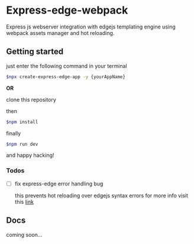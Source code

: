 # Express-edge-webpack

Express js webserver integration with edgejs templating engine using webpack assets manager and hot reloading.

## Getting started

just enter the following command in your terminal

```bash
$npx create-express-edge-app -y {yourAppName}
```

**OR**

clone this repository

then

```bash
$npm install
```

finally

```bash 
$npm run dev
```

and happy hacking!

### Todos
- [ ] fix express-edge error handling bug 

    this prevents hot reloading over edgejs syntax errors
    for more info visit this [link](https://github.com/ecrmnn/express-edge)

## Docs
coming soon...